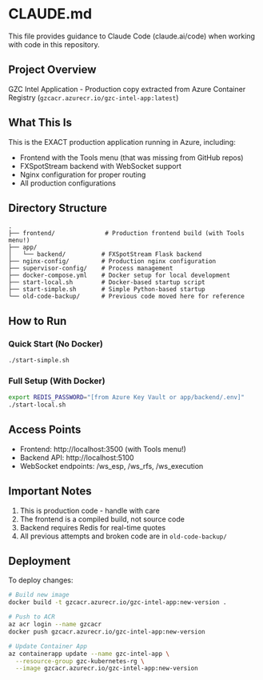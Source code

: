 # CLAUDE.md

This file provides guidance to Claude Code (claude.ai/code) when working with code in this repository.

## Project Overview

GZC Intel Application - Production copy extracted from Azure Container Registry (`gzcacr.azurecr.io/gzc-intel-app:latest`)

## What This Is

This is the EXACT production application running in Azure, including:
- Frontend with the Tools menu (that was missing from GitHub repos)
- FXSpotStream backend with WebSocket support
- Nginx configuration for proper routing
- All production configurations

## Directory Structure
```
.
├── frontend/              # Production frontend build (with Tools menu!)
├── app/
│   └── backend/          # FXSpotStream Flask backend
├── nginx-config/         # Production nginx configuration
├── supervisor-config/    # Process management
├── docker-compose.yml    # Docker setup for local development
├── start-local.sh        # Docker-based startup script
├── start-simple.sh       # Simple Python-based startup
└── old-code-backup/      # Previous code moved here for reference
```

## How to Run

### Quick Start (No Docker)
```bash
./start-simple.sh
```

### Full Setup (With Docker)
```bash
export REDIS_PASSWORD="[from Azure Key Vault or app/backend/.env]"
./start-local.sh
```

## Access Points
- Frontend: http://localhost:3500 (with Tools menu!)
- Backend API: http://localhost:5100
- WebSocket endpoints: /ws_esp, /ws_rfs, /ws_execution

## Important Notes

1. This is production code - handle with care
2. The frontend is a compiled build, not source code
3. Backend requires Redis for real-time quotes
4. All previous attempts and broken code are in `old-code-backup/`

## Deployment

To deploy changes:
```bash
# Build new image
docker build -t gzcacr.azurecr.io/gzc-intel-app:new-version .

# Push to ACR
az acr login --name gzcacr
docker push gzcacr.azurecr.io/gzc-intel-app:new-version

# Update Container App
az containerapp update --name gzc-intel-app \
  --resource-group gzc-kubernetes-rg \
  --image gzcacr.azurecr.io/gzc-intel-app:new-version
```